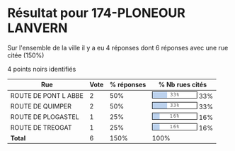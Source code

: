 # Résultat pour 174-PLONEOUR LANVERN

Sur l'ensemble de la ville il y a eu 4 réponses dont 6 réponses avec une rue citée (150%)

4 points noirs identifiés

| Rue | Vote | % réponses | % Nb rues cités|
|-----|------|------------|----------------|
| ROUTE DE PONT L ABBE | 2 | 50% | <img src="../../img/bar_33.gif" />&nbsp;33%|
| ROUTE DE QUIMPER | 2 | 50% | <img src="../../img/bar_33.gif" />&nbsp;33%|
| ROUTE DE PLOGASTEL | 1 | 25% | <img src="../../img/bar_16.gif" />&nbsp;16%|
| ROUTE DE TREOGAT | 1 | 25% | <img src="../../img/bar_16.gif" />&nbsp;16%|
| **Total** | 6 | 150% | 100%|
